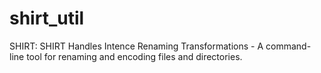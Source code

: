# shirt_util
SHIRT: SHIRT Handles Intence Renaming Transformations - A command-line tool for renaming and encoding files and directories.
